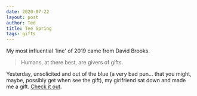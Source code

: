 ```yaml
---
date: 2020-07-22
layout: post
author: Ted
title: Tee Spring
tags: gifts
---
```

My most influential 'line' of 2019 came from David Brooks.

> Humans, at there best, are givers of gifts.

Yesterday, unsolicited and out of the blue (a very bad pun... that you might, maybe, possibly get when see the gift), my girlfriend sat down and made me a gift. [Check it out](https://teespring.com/he-ll-do-biden-2020?pid=934&cid=103880).
